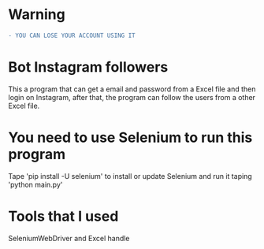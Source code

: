 # Warning

```diff
- YOU CAN LOSE YOUR ACCOUNT USING IT
```

# Bot Instagram followers

This a program that can get a email and password from a Excel file and then login on Instagram, after that, the program can follow
the users from a other Excel file. 

# You need to use Selenium to run this program

Tape 'pip install -U selenium' to install or update Selenium and run it taping 'python main.py' 

# Tools that I used

SeleniumWebDriver and Excel handle
